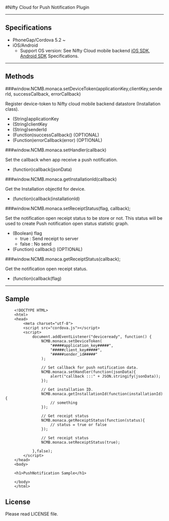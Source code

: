 #Nifty Cloud for Push Notification Plugin

---

## Specifications

 - PhoneGap/Cordova 5.2 ~
 - iOS/Android
   - Support OS version: See Nifty Cloud mobile backend [iOS SDK](https://github.com/NIFTYCloud-mbaas/ncmb_ios), [Android SDK](https://github.com/NIFTYCloud-mbaas/ncmb_android) Specifications.

---

## Methods

###window.NCMB.monaca.setDeviceToken(applicationKey,clientKey,senderId, successCallback, errorCallback)

Register device-token to Nifty cloud mobile backend datastore (Installation class).

 - (String)applicationKey
 - (String)clientKey
 - (String)senderId
 - (Function)successCallback() (OPTIONAL)
 - (Function)errorCallback(error) (OPTIONAL)

###window.NCMB.monaca.setHandler(callback)

Set the callback when app receive a push notification.

- (function)callback(jsonData)

###window.NCMB.monaca.getInstallationId(callback)

Get the Installation objectId for device.

- (function)callback(installationId)

###window.NCMB.monaca.setReceiptStatus(flag, callback);

Set the notification open receipt status to be store or not.
This status will be used to create Push notification open status statistic graph.

- (Boolean) flag
    - true : Send receipt to server
    - false : No send
- (Function) callback() (OPTIONAL)

###window.NCMB.monaca.getReceiptStatus(callback);

Get the notification open receipt status.

- (function)callback(flag)

---

## Sample
```
    <!DOCTYPE HTML>
    <html>
    <head>
        <meta charset="utf-8">
        <script src="cordova.js"></script>
        <script>
            document.addEventListener("deviceready", function() {
                NCMB.monaca.setDeviceToken(
                    "#####application_key#####",
                    "#####client_key#####",
                    "#####sender_id#####"
                );

                // Set callback for push notification data.
                NCMB.monaca.setHandler(function(jsonData){
                    alert("callback :::" + JSON.stringify(jsonData));
                });

                // Get installation ID.
                NCMB.monaca.getInstallationId(function(installationId){
                    // something
                });

                // Get receipt status
                NCMB.monaca.getReceiptStatus(function(status){
                    // status = true or false
                });

                // Set receipt status
                NCMB.monaca.setReceiptStatus(true);

            },false);                
        </script>
    </head>
    <body>

    <h1>PushNotification Sample</h1>

    </body>
    </html>
```

## License

Please read LICENSE file.
